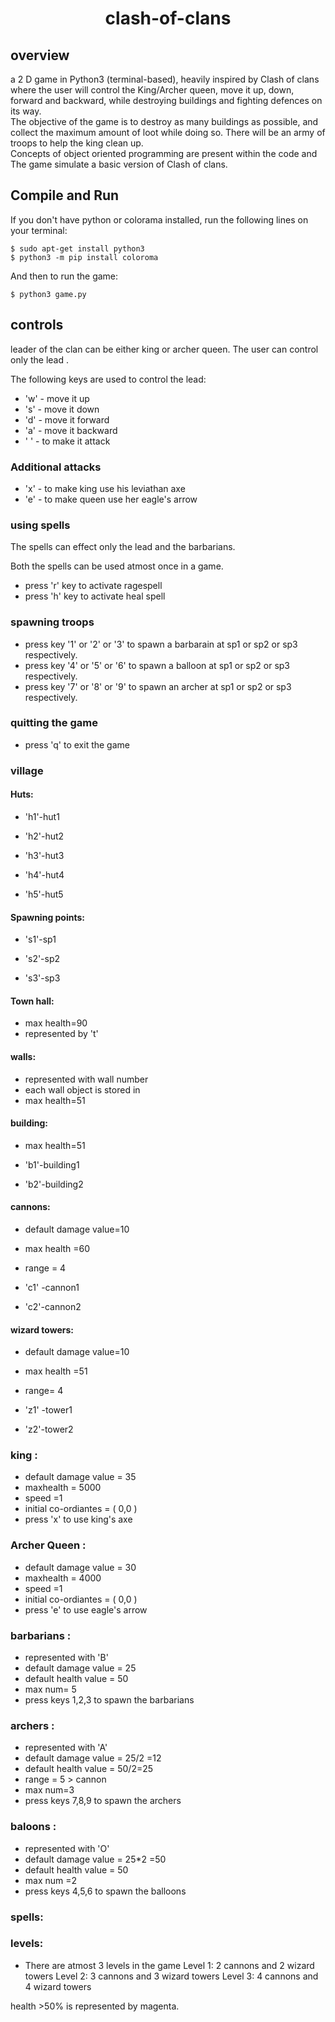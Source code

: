 <h1 align="center"> clash-of-clans </h1>

<h2><b>overview</b></h2>
a 2 D game in Python3 (terminal-based), heavily inspired by Clash of clans where the user will control the King/Archer queen, move it up, down, forward and backward, while destroying buildings and fighting defences on its way.<br>
The objective of the game is to destroy as many buildings as possible, and collect the maximum amount of loot while doing so. There will be an army of troops to help the king clean up.<br>
Concepts of object oriented programming are present within the code and The game simulate a basic version of Clash of clans.

## Compile and Run
If you don't have python or colorama installed, run the following lines on your terminal:
```
$ sudo apt-get install python3
$ python3 -m pip install coloroma
```
And then to run the game:
```
$ python3 game.py
```
## controls
leader of the clan can be either king or archer queen.
The user can control only the lead .

The following keys are used to control the lead:
- 'w' - move it up
- 's' - move it down
- 'd' - move it forward
- 'a' - move it backward
- ' ' - to make it attack
### Additional attacks
- 'x' - to make king use his leviathan axe
- 'e' - to make queen use her eagle's arrow
### using spells
The spells can effect only the lead and the barbarians.

Both the spells can be used atmost once in a game.
- press 'r' key to activate ragespell 
- press 'h' key to activate heal spell
### spawning troops
- press key '1' or '2' or '3' to spawn a barbarain at sp1 or sp2 or sp3 respectively.
- press key '4' or '5' or '6' to spawn a balloon at sp1 or sp2 or sp3 respectively.
- press key '7' or '8' or '9' to spawn an archer at sp1 or sp2 or sp3 respectively.
### quitting the game
- press 'q' to exit the game



### village 


#### Huts:

<!-- - max health=45 -->

 - 'h1'-hut1

 - 'h2'-hut2

 - 'h3'-hut3

 - 'h4'-hut4

 - 'h5'-hut5


#### Spawning points:


- 's1'-sp1

- 's2'-sp2

- 's3'-sp3


#### Town hall:

- max health=90
- represented by 't'

#### walls:
- represented with wall number
- each wall object is stored in 
- max health=51

#### building:

 - max health=51

 - 'b1'-building1

 - 'b2'-building2



#### cannons:

- default damage value=10

- max health =60
- range = 4
- 'c1' -cannon1

- 'c2'-cannon2

#### wizard towers:
- default damage value=10

- max health =51
- range= 4
- 'z1' -tower1

- 'z2'-tower2



### king :

- default damage value = 35
- maxhealth = 5000
- speed =1
- initial co-ordiantes = ( 0,0 )
- press 'x' to use king's axe

### Archer Queen :
- default damage value = 30
- maxhealth = 4000
- speed =1
- initial co-ordiantes = ( 0,0 )
- press 'e' to use eagle's arrow


### barbarians :
- represented with 'B'
- default damage value = 25
- default health value = 50
- max num= 5
- press keys 1,2,3 to spawn the barbarians

### archers :
- represented with 'A'
- default damage value = 25/2 =12
- default health value = 50/2=25
- range = 5 > cannon
- max num=3
- press keys 7,8,9 to spawn the archers

### baloons :
- represented with 'O'
- default damage value = 25*2 =50
- default health value = 50
- max num =2
- press keys 4,5,6 to spawn the balloons

### spells:



### levels:
- There are atmost 3 levels in the game
    Level 1: 2 cannons and 2 wizard towers
    Level 2: 3 cannons and 3 wizard towers
    Level 3: 4 cannons and 4 wizard towers


health >50% is represented by magenta.

